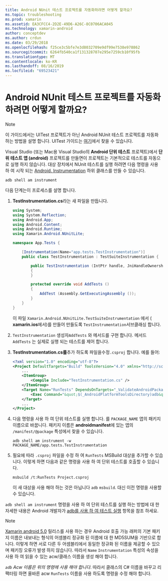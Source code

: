 ```yaml
---
title: Android NUnit 테스트 프로젝트를 자동화하려면 어떻게 할까요?
ms.topic: troubleshooting
ms.prod: xamarin
ms.assetid: EA3CFCC4-2D2E-49D6-A26C-8C0706ACA045
ms.technology: xamarin-android
author: conceptdev
ms.author: crdun
ms.date: 03/29/2018
ms.openlocfilehash: f25ce3c5bfe7e3d8032709e9df99e7538e978862
ms.sourcegitcommit: 6264fb540ca1f131328707e295e7259cb10f95fb
ms.translationtype: MT
ms.contentlocale: ko-KR
ms.lasthandoff: 08/16/2019
ms.locfileid: "69523421"
---
```

# <a name="how-do-i-automate-an-android-nunit-test-project"></a>Android NUnit 테스트 프로젝트를 자동화하려면 어떻게 할까요?

> [!NOTE]
> 이 가이드에서는 UITest 프로젝트가 아닌 Android NUnit 테스트 프로젝트를 자동화 하는 방법을 설명 합니다. UITest 가이드는 [여기](https://docs.microsoft.com/appcenter/test-cloud/preparing-for-upload/uitest)에서 찾을 수 있습니다.

Visual Studio (또는 Mac용 Visual Studio의 **Android 단위 테스트** 프로젝트)에서 **단위 테스트 앱 (android)** 프로젝트를 만들면이 프로젝트는 기본적으로 테스트를 자동으로 실행 하지 않습니다.
대상 장치에서 NUnit 테스트를 실행 하려면 다음 명령을 사용 하 여 시작 되는 [Android. Instrumentation](xref:Android.App.Instrumentation) 하위 클래스를 만들 수 있습니다. 

```shell
adb shell am instrument 
```

다음 단계는이 프로세스를 설명 합니다.

1. **TestInstrumentation.cs**라는 새 파일을 만듭니다. 

    ```cs 
    using System;
    using System.Reflection;
    using Android.App;
    using Android.Content;
    using Android.Runtime;
    using Xamarin.Android.NUnitLite;

    namespace App.Tests {

        [Instrumentation(Name="app.tests.TestInstrumentation")]
        public class TestInstrumentation : TestSuiteInstrumentation {

            public TestInstrumentation (IntPtr handle, JniHandleOwnership transfer) : base (handle, transfer)
            {
            }

            protected override void AddTests ()
            {
                AddTest (Assembly.GetExecutingAssembly ());
            }
        }
    }
    ```

    이 파일 `Xamarin.Android.NUnitLite.TestSuiteInstrumentation` 에서 ( **xamarin.ios**에서)를 만들어 만들도록 `TestInstrumentation`서브클래싱 합니다.

2. `TestInstrumentation` 생성자`AddTests` 와 메서드를 구현 합니다. 메서드 `AddTests` 는 실제로 실행 되는 테스트를 제어 합니다.

3. **TestInstrumentation.cs를**추가 하도록 파일을수정`.csproj` 합니다. 예를 들어:

    ```xml
    <?xml version="1.0" encoding="utf-8"?>
    <Project DefaultTargets="Build" ToolsVersion="4.0" xmlns="http://schemas.microsoft.com/developer/msbuild/2003">
        ...
        <ItemGroup>
            <Compile Include="TestInstrumentation.cs" />
        </ItemGroup>
        <Target Name="RunTests" DependsOnTargets="_ValidateAndroidPackageProperties">
            <Exec Command="&quot;$(_AndroidPlatformToolsDirectory)adb&quot; $(AdbTarget) $(AdbOptions) shell am instrument -w $(_AndroidPackage)/app.tests.TestInstrumentation" />
        </Target>
        ...
    </Project>
    ```

4. 다음 명령을 사용 하 여 단위 테스트를 실행 합니다. 를 `PACKAGE_NAME` 앱의 패키지 이름으로 바꿉니다. 패키지 이름은 **androidmanifest**에 있는 앱의 `/manifest/@package` 특성에서 찾을 수 있습니다.

    ```shell
    adb shell am instrument -w PACKAGE_NAME/app.tests.TestInstrumentation
    ```

5. 필요에 따라 `.csproj` 파일을 수정 하 여 `RunTests` MSBuild 대상을 추가할 수 있습니다. 이렇게 하면 다음과 같은 명령을 사용 하 여 단위 테스트를 호출할 수 있습니다.

    ```shell
    msbuild /t:RunTests Project.csproj
    ```
    이 새 대상을 사용 해야 하는 것은 아닙니다 `adb` `msbuild`. 대신 이전 명령을 사용할 수 있습니다.

`adb shell am instrument` 명령을 사용 하 여 단위 테스트를 실행 하는 방법에 대 한 자세한 내용은 Android 개발자가 [adb를 사용 하 여 테스트 실행](https://developer.android.com/studio/test/command-line.html#RunTestsDevice) 항목을 참조 하세요.


> [!NOTE]
> [Xamarin android 5.0](https://github.com/xamarin/release-notes-archive/blob/master/release-notes/android/xamarin.android_5/xamarin.android_5.1/index.md#Android_Callable_Wrapper_Naming) 릴리스를 사용 하는 경우 Android 호출 가능 래퍼의 기본 패키지 이름은 내보내는 형식의 어셈블리 정규화 된 이름에 대 한 MD5SUM을 기반으로 합니다. 이렇게 하면 서로 다른 두 어셈블리에서 동일한 정규화 된 이름을 제공할 수 있으며 패키징 오류가 발생 하지 않습니다. 따라서 `Name` `Instrumentation` 특성의 속성을 사용 하 여 읽을 수 있는 acw/클래스 이름을 생성 해야 합니다.

_`adb` Acw 이름은 위의 명령에 사용 해야 합니다_.
따라서 클래스의 C# 이름을 바꾸고 리팩터링 하면 올바른 acw `RunTests` 이름을 사용 하도록 명령을 수정 해야 합니다.

